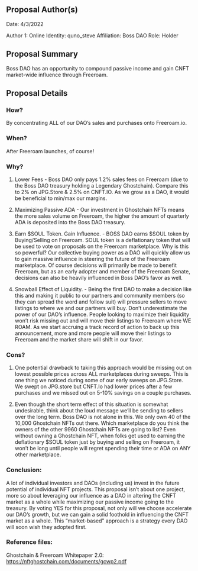 ## Proposal Author(s)
Date: 4/3/2022

Author 1:
Online Identity: quno_steve
Affiliation: Boss DAO
Role: Holder


## Proposal Summary
Boss DAO has an opportunity to compound passive income and gain CNFT market-wide influence through Freeroam.


## Proposal Details

### How? 

By concentrating ALL of our DAO’s sales and purchases onto Freeroam.io.


### When?

After Freeroam launches, of course!


### Why?

1) Lower Fees - Boss DAO only pays 1.2% sales fees on Freeroam (due to the Boss DAO treasury holding a Legendary Ghostchain). Compare this to 2% on JPG.Store & 2.5% on CNFT.IO. As we grow as a DAO, it would be beneficial to min/max our margins.


2) Maximizing Passive ADA - Our investment in Ghostchain NFTs means the more sales volume on Freeroam, the higher the amount of quarterly ADA is deposited into the Boss DAO treasury.


3) Earn $SOUL Token. Gain Influence. - BOSS DAO earns $SOUL token by Buying/Selling on Freeroam. SOUL token is a deflationary token that will be used to vote on proposals on the Freeroam marketplace. Why is this so powerful? Our collective buying power as a DAO will quickly allow us to gain massive influence in steering the future of the Freeroam marketplace. Of course decisions will primarily be made to benefit Freeroam, but as an early adopter and member of the Freeroam Senate, decisions can also be heavily influenced in Boss DAO’s favor as well.


4) Snowball Effect of Liquidity. - Being the first DAO to make a decision like this and making it public to our partners and community members (so they can spread the word and follow suit) will pressure sellers to move listings to where we and our partners will buy. Don’t underestimate the power of our DAO’s influence. People looking to maximize their liquidity won’t risk missing out and will move their listings to Freeroam where WE ROAM. As we start accruing a track record of action to back up this announcement, more and more people will move their listings to Freeroam and the market share will shift in our favor.


### Cons?

1) One potential drawback to taking this approach would be missing out on lowest possible prices across ALL marketplaces during sweeps. This is one thing we noticed during some of our early sweeps on JPG.Store. We swept on JPG.store but CNFT.Io had lower prices after a few purchases and we missed out on 5-10% savings on a couple purchases.

2) Even though the short term effect of this situation is somewhat undesirable, think about the loud message we’ll be sending to sellers over the long term. Boss DAO is not alone in this. We only own 40 of the 10,000 Ghostchain NFTs out there. Which marketplace do you think the owners of the other 9960 Ghostchain NFTs are going to list? Even without owning a Ghostchain NFT, when folks get used to earning the deflationary $SOUL token just by buying and selling on Freeroam, it won’t be long until people will regret spending their time or ADA on ANY other marketplace.


### Conclusion:

A lot of individual investors and DAOs (including us) invest in the future potential of individual NFT projects. This proposal isn’t about one project, more so about leveraging our influence as a DAO in altering the CNFT market as a whole while maximizing our passive income going to the treasury. By voting YES for this proposal, not only will we choose accelerate our DAO’s growth, but we can gain a solid foothold in influencing the CNFT market as a whole. This “market-based” approach is a strategy every DAO will soon wish they adopted first.


### Reference files:

Ghostchain & Freeroam Whitepaper 2.0:
https://nftghostchain.com/documents/gcwp2.pdf
